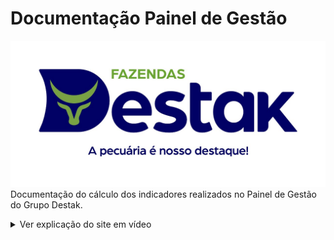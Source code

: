 # Documentação Painel de Gestão

![alt text](assets/logo_destak.jpg)
Documentação do cálculo dos indicadores realizados no Painel de Gestão do Grupo Destak.

<details>
  <summary>Ver explicação do site em vídeo</summary>
    <iframe width="560" height="315" src="https://www.youtube.com/embed/q0QfvFwmbSE?si=SVI5NaW8PbL6tELU" title="YouTube video player" frameborder="0" allow="accelerometer; autoplay; clipboard-write; encrypted-media; gyroscope; picture-in-picture; web-share" referrerpolicy="strict-origin-when-cross-origin" allowfullscreen></iframe>
</details>
</br>
